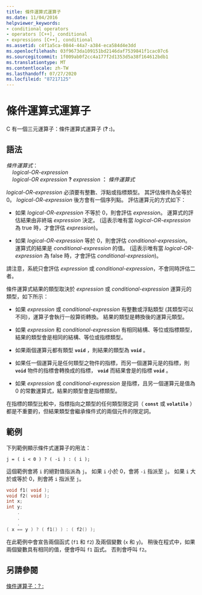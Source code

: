 ```yaml
---
title: 條件運算式運算子
ms.date: 11/04/2016
helpviewer_keywords:
- conditional operators
- operators [C++], conditional
- expressions [C++], conditional
ms.assetid: c4f1a5ca-0844-44a7-a384-eca584d4e3dd
ms.openlocfilehash: 03f9673da109151bd2146daf7539841f1cac07c6
ms.sourcegitcommit: 1f009ab0f2cc4a177f2d1353d5a38f164612bdb1
ms.translationtype: MT
ms.contentlocale: zh-TW
ms.lasthandoff: 07/27/2020
ms.locfileid: "87217125"
---
```

# <a name="conditional-expression-operator"></a>條件運算式運算子

C 有一個三元運算子：條件運算式運算子 (**? :**)。

## <a name="syntax"></a>語法

*條件運算式*：<br/>
&nbsp;&nbsp;&nbsp;&nbsp;*logical-OR-expression*<br/>
&nbsp;&nbsp;&nbsp;&nbsp;*logical-OR expression*  **?**  *expression*  **：**  *條件運算式*

*logical-OR-expression* 必須要有整數、浮點或指標類型。 其評估條件為全等於 0。 *logical-OR-expression* 後方會有一個序列點。 評估運算元的方式如下：

- 如果 *logical-OR-expression* 不等於 0，則會評估 *expression*。 運算式的評估結果由非終端 *expression* 決定。 (這表示唯有當 *logical-OR-expression* 為 true 時，才會評估 *expression*)。

- 如果 *logical-OR-expression* 等於 0，則會評估 *conditional-expression*。 運算式的結果是 *conditional-expression* 的值。 (這表示唯有當 *logical-OR-expression* 為 false 時，才會評估 *conditional-expression*)。

請注意，系統只會評估 *expression* 或 *conditional-expression*，不會同時評估二者。

條件運算式結果的類型取決於 *expression* 或 *conditional-expression* 運算元的類型，如下所示：

- 如果 *expression* 或 *conditional-expression* 有整數或浮點類型 (其類型可以不同)，運算子會執行一般算術轉換。 結果的類型是轉換後的運算元類型。

- 如果 *expression* 和 *conditional-expression* 有相同結構、等位或指標類型，結果的類型會是相同的結構、等位或指標類型。

- 如果兩個運算元都有類型 **`void`** ，則結果的類型為 **`void`** 。

- 如果任一個運算元是任何類型之物件的指標，而另一個運算元是的指標，則 **`void`** 物件的指標會轉換成的指標， **`void`** 而結果會是的指標 **`void`** 。

- 如果 *expression* 或 *conditional-expression* 是指標，且另一個運算元是值為 0 的常數運算式，結果的類型會是指標類型。

在指標的類型比較中，指標指向之類型的任何類型限定詞（ **`const`** 或 **`volatile`** ）都是不重要的，但結果類型會繼承條件式的兩個元件的限定詞。

## <a name="examples"></a>範例

下列範例顯示條件式運算子的用法：

```
j = ( i < 0 ) ? ( -i ) : ( i );
```

這個範例會將 `i` 的絕對值指派為 `j`。 如果 `i` 小於 0，會將 `-i` 指派至 `j`。 如果 `i` 大於或等於 0，則會將 `i` 指派至 `j`。

```cpp
void f1( void );
void f2( void );
int x;
int y;
    .
    .
    .
( x == y ) ? ( f1() ) : ( f2() );
```

在此範例中會宣告兩個函式 (`f1` 和 `f2`) 及兩個變數 (`x` 和 `y`)。 稍後在程式中，如果兩個變數具有相同的值，便會呼叫 `f1` 函式。 否則會呼叫 `f2`。

## <a name="see-also"></a>另請參閱

[條件運算子：? :](../cpp/conditional-operator-q.md)
